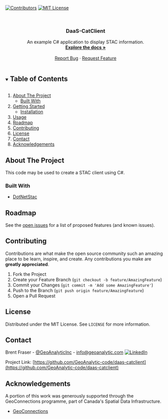 <!--
*** Thanks for checking out the Best-README-Template. If you have a suggestion
*** that would make this better, please fork the repo and create a pull request
*** or simply open an issue with the tag "enhancement".
*** Thanks again! Now go create something AMAZING! :D
***
-->

<!-- PROJECT SHIELDS -->
<!--
*** I'm using markdown "reference style" links for readability.
*** Reference links are enclosed in brackets [ ] instead of parentheses ( ).
*** See the bottom of this document for the declaration of the reference variables
*** for contributors-url, forks-url, etc. This is an optional, concise syntax you may use.
*** https://www.markdownguide.org/basic-syntax/#reference-style-links
-->
[![Contributors][contributors-shield]][contributors-url]
[![MIT License][license-shield]][license-url]

<br />
<p align="center">

  <h3 align="center">DaaS-CatClient</h3>

  <p align="center">
    An example C# application to display STAC information.
    <br />
    <a href="https://github.com/GeoAnalytic-code/daas-catclient"><strong>Explore the docs »</strong></a>
    <br />
    <br />
    <a href="https://github.com/GeoAnalytic-code/daas-catclient/issues">Report Bug</a>
    ·
    <a href="https://github.com/GeoAnalytic-code/daas-catclient/issues">Request Feature</a>
  </p>
</p>



<!-- TABLE OF CONTENTS -->
<details open="open">
  <summary><h2 style="display: inline-block">Table of Contents</h2></summary>
  <ol>
    <li>
      <a href="#about-the-project">About The Project</a>
      <ul>
        <li><a href="#built-with">Built With</a></li>
      </ul>
    </li>
    <li>
      <a href="#getting-started">Getting Started</a>
      <ul>
        <li><a href="#installation">Installation</a></li>
      </ul>
    </li>
    <li><a href="#usage">Usage</a></li>
    <li><a href="#roadmap">Roadmap</a></li>
    <li><a href="#contributing">Contributing</a></li>
    <li><a href="#license">License</a></li>
    <li><a href="#contact">Contact</a></li>
    <li><a href="#acknowledgements">Acknowledgements</a></li>
  </ol>
</details>



<!-- ABOUT THE PROJECT -->
## About The Project
This code may be used to create a STAC client using C#.

### Built With

* [DotNetStac](https://github.com/Terradue/DotNetStac)


<!-- ROADMAP -->
## Roadmap

See the [open issues](https://github.com/GeoAnalytic-code/daas-catclient/issues) for a list of proposed features (and known issues).



<!-- CONTRIBUTING -->
## Contributing

Contributions are what make the open source community such an amazing place to be learn, inspire, and create. Any contributions you make are **greatly appreciated**.

1. Fork the Project
2. Create your Feature Branch (`git checkout -b feature/AmazingFeature`)
3. Commit your Changes (`git commit -m 'Add some AmazingFeature'`)
4. Push to the Branch (`git push origin feature/AmazingFeature`)
5. Open a Pull Request


<!-- LICENSE -->
## License

Distributed under the MIT License. See `LICENSE` for more information.

<!-- CONTACT -->
## Contact

Brent Fraser - [@GeoAnalyticInc](https://twitter.com/GeoAnalyticInc) - info@geoanalytic.com  [![LinkedIn][linkedin-shield]][linkedin-url]

Project Link: [https://github.com/GeoAnalytic-code/daas-catclient](https://github.com/GeoAnalytic-code/daas-catclient)

<!-- ACKNOWLEDGEMENTS -->
## Acknowledgements
A portion of this work was generously supported through the GeoConnections programme, part of Canada's Spatial Data Infrastructure. 
* [GeoConnections](https://www.nrcan.gc.ca/science-data/science-research/earth-sciences/geomatics/canadas-spatial-data-infrastructure/10783)


<!-- MARKDOWN LINKS & IMAGES -->
<!-- https://www.markdownguide.org/basic-syntax/#reference-style-links -->
[contributors-shield]: https://img.shields.io/github/contributors/GeoAnalytic-code/daas-catclient.svg?style=plastic
[contributors-url]: https://github.com/GeoAnalytic-code/daas-catclient/graphs/contributors
[forks-shield]: https://img.shields.io/github/forks/GeoAnalytic-code/daas-catclient.svg?style=plastic
[forks-url]: https://github.com/GeoAnalytic-code/daas-catclient/network/members
[stars-shield]: https://img.shields.io/github/stars/GeoAnalytic-code/daas-catclient.svg?style=plastic
[stars-url]: https://github.com/GeoAnalytic-code/daas-catclient/stargazers
[issues-shield]: https://img.shields.io/github/issues/GeoAnalytic-code/daas-catclient.svg?style=plastic
[issues-url]: https://github.com/GeoAnalytic-code/daas-catclient/issues
[python-shield]: https://img.shields.io/pypi/pyversions/pystac?style=plastic
[license-shield]: https://img.shields.io/github/license/Geoanalytic-code/daas-catclient?style=plastic
[license-url]: https://github.com/GeoAnalytic-code/daas-catclient/blob/master/LICENSE
[linkedin-shield]: https://img.shields.io/badge/-LinkedIn-black.svg?style=plastic&logo=linkedin&colorB=555
[linkedin-url]: https://www.linkedin.com/in/david-currie-4a129920/
[workflow-shield]: https://img.shields.io/github/workflow/status/geoanalytic-code/daas-catclient/Python%20application
